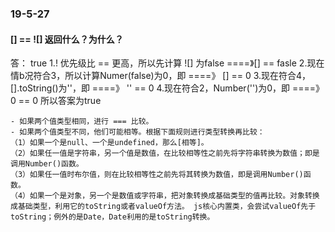 ### 19-5-27
#### [] == ![] 返回什么？为什么？
答： true
1.! 优先级比 == 更高，所以先计算 ![] 为false
====》[] == fasle
2.现在情b况符合3，所以计算Numer(false)为0，即
====》 [] == 0
3.现在符合4，[].toString()为''，即
====》 '' == 0
4.现在符合2，Number('')为0，即
====》 0 == 0 所以答案为true

```
- 如果两个值类型相同，进行 === 比较。 
- 如果两个值类型不同，他们可能相等。根据下面规则进行类型转换再比较： 
（1）如果一个是null、一个是undefined，那么[相等]。 
（2）如果任一值是字符串，另一个值是数值，在比较相等性之前先将字符串转换为数值；即是调用Number()函数。 
（3）如果任一值时布尔值，则在比较相等性之前先将其转换为数值，即是调用Number()函数。 
（4）如果一个是对象，另一个是数值或字符串，把对象转换成基础类型的值再比较。对象转换成基础类型，利用它的toString或者valueOf方法。 js核心内置类，会尝试valueOf先于toString；例外的是Date，Date利用的是toString转换。
```